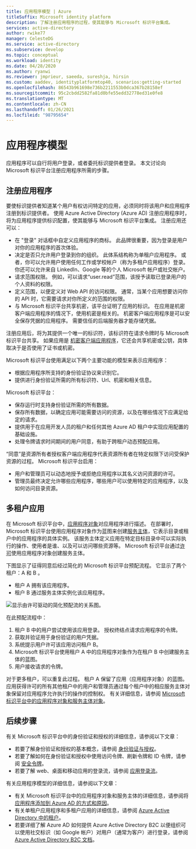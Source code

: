 ```yaml
---
title: 应用程序模型 | Azure
titleSuffix: Microsoft identity platform
description: 了解注册应用程序的过程，使其能够与 Microsoft 标识平台集成。
services: active-directory
author: rwike77
manager: CelesteDG
ms.service: active-directory
ms.subservice: develop
ms.topic: conceptual
ms.workload: identity
ms.date: 04/28/2020
ms.author: ryanwi
ms.reviewer: jmprieur, saeeda, sureshja, hirsin
ms.custom: aaddev, identityplatformtop40, scenarios:getting-started
ms.openlocfilehash: 86543b961698e736b2211553b0dca367b28158ef
ms.sourcegitcommit: 95c2cbdd2582fa81d0bfe55edd32778ed31e0fe8
ms.translationtype: MT
ms.contentlocale: zh-CN
ms.lasthandoff: 01/26/2021
ms.locfileid: "98795654"
---
```

# <a name="application-model"></a>应用程序模型

应用程序可以自行将用户登录，或者委托标识提供者登录。 本文讨论向 Microsoft 标识平台注册应用程序所需的步骤。

## <a name="register-an-application"></a>注册应用程序

要使标识提供者知道某个用户有权访问特定的应用，必须同时将该用户和应用程序注册到标识提供者。 使用 Azure Active Directory (Azure AD) 注册应用程序时，将为应用程序提供标识配置，使其能够与 Microsoft 标识平台集成。 注册应用还可以：

* 在 "登录" 对话框中自定义应用程序的商标。 此品牌很重要，因为登录是用户对你的应用程序的首次体验。
* 决定是否只允许用户登录到你的组织。 此体系结构称为单租户应用程序。 或者，你可以允许用户使用任何工作或学校帐户（称为多租户应用程序）登录。 你还可以允许来自 LinkedIn、Google 等的个人 Microsoft 帐户或社交帐户。
* 请求范围权限。 例如，可以请求“user.read”范围，该授予读取已登录用户的个人资料的权限。
* 定义范围，以便定义对 Web API 的访问权限。 通常，当某个应用想要访问你的 API 时，它需要请求对你所定义的范围的权限。
* 与 Microsoft 标识平台共享机密，该平台证明了应用的标识。 在应用是机密客户端应用程序的情况下，使用机密是相关的。 机密客户端应用程序是可以安全保存凭据的应用程序。 需要信任的后端服务器才能存储凭据。

注册应用后，将为其提供一个唯一的标识符，该标识符在请求令牌时与 Microsoft 标识平台共享。 如果应用是 [机密客户端应用程序](developer-glossary.md#client-application)，它还会共享机密或公钥，具体取决于是否使用了证书或机密。

Microsoft 标识平台使用满足以下两个主要功能的模型来表示应用程序：

* 根据应用程序所支持的身份验证协议来识别它。
* 提供进行身份验证所需的所有标识符、Url、机密和相关信息。

Microsoft 标识平台：

* 保存运行时支持身份验证所需的所有数据。
* 保存所有数据，以确定应用可能需要访问的资源，以及在哪些情况下应满足给定的请求。
* 提供用于在应用开发人员的租户和任何其他 Azure AD 租户中实现应用配置的基础设施。
* 处理令牌请求时间期间的用户同意，有助于跨租户动态预配应用。

“同意”是资源所有者授权客户端应用程序代表资源所有者在特定权限下访问受保护资源的过程。 Microsoft 标识平台启用：

* 用户和管理员可以动态地授予或拒绝应用程序以其名义访问资源的许可。
* 管理员最终决定允许哪些应用程序，哪些用户可以使用特定的应用程序，以及如何访问目录资源。

## <a name="multi-tenant-apps"></a>多租户应用

在 Microsoft 标识平台中，[应用程序对象](developer-glossary.md#application-object)对应用程序进行描述。 在部署时，Microsoft 标识平台使用应用程序对象作为蓝图来创建[服务主体](developer-glossary.md#service-principal-object)，它表示目录或租户中的应用程序的具体实例。 该服务主体定义应用在特定目标目录中可以实际执行的操作、使用者是谁、以及可以访问哪些资源等。 Microsoft 标识平台通过[许可](developer-glossary.md#consent)使用应用程序对象创建服务主体。

下图显示了征得同意后经过简化的 Microsoft 标识平台预配流程。 它显示了两个租户：A 和 B 。

* 租户 A 拥有该应用程序。
* 租户 B 通过服务主体实例化该应用程序。

![显示由许可驱动的简化预配流的关系图。](./media/authentication-scenarios/simplified-provisioning-flow-consent-driven.svg)

在此预配流程中：

1. 租户 B 中的用户尝试使用该应用登录。 授权终结点请求应用程序的令牌。
1. 获取并验证用于身份验证的用户凭据。
1. 系统提示用户许可该应用访问租户 B。
1. Microsoft 标识平台使用租户 A 中的应用程序对象作为在租户 B 中创建服务主体的蓝图。
1. 用户接收请求的令牌。

对于更多租户，可以重复此过程。 租户 A 保留了应用（应用程序对象）的蓝图。 应用获得许可的所有其他租户中的用户和管理员通过每个租户中的相应服务主体对象保留对应用程序允许执行的操作的控制权。 有关详细信息，请参阅 [Microsoft 标识平台中的应用程序对象和服务主体对象](app-objects-and-service-principals.md)。

## <a name="next-steps"></a>后续步骤

有关 Microsoft 标识平台中的身份验证和授权的详细信息，请参阅以下文章：

* 若要了解身份验证和授权的基本概念，请参阅 [身份验证与授权](authentication-vs-authorization.md)。
* 若要了解如何在身份验证和授权中使用访问令牌、刷新令牌和 ID 令牌，请参阅 [安全令牌](security-tokens.md)。
* 若要了解 web、桌面和移动应用的登录流，请参阅 [应用登录流](app-sign-in-flow.md)。

有关应用程序模型的详细信息，请参阅以下文章：

* 有关 Microsoft 标识平台中的应用程序对象和服务主体的详细信息，请参阅将 [应用程序添加到 Azure AD 的方式和原因](active-directory-how-applications-are-added.md)。
* 有关单租户应用程序和多租户应用的详细信息，请参阅 [Azure Active Directory 中的租户](single-and-multi-tenant-apps.md)。
* 若要详细了解 Azure AD 如何提供 Azure Active Directory B2C 以便组织可以使用社交标识（如 Google 帐户）对用户（通常为客户）进行登录，请参阅 [Azure Active Directory B2C 文档](../../active-directory-b2c/index.yml)。